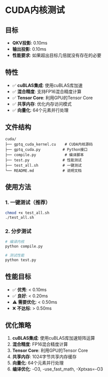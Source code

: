 # CUDA内核测试

## 目标
- **QKV投影**: 0.10ms
- **输出投影**: 0.10ms
- **性能要求**: 如果超出目标几倍就没有存在的必要

## 特性
- ✅ **cuBLAS集成**: 使用cuBLAS库加速
- ✅ **混合精度**: 支持FP16混合精度计算
- ✅ **Tensor Core**: 利用GPU的Tensor Core
- ✅ **共享内存**: 优化内存访问模式
- ✅ **向量化**: 64个元素并行处理

## 文件结构
```
cuda/
├── gptq_cuda_kernel.cu    # CUDA内核源码
├── gptq_cuda.py          # Python接口
├── compile.py             # 编译脚本
├── test.py               # 性能测试
├── test_all.sh           # 一键测试
└── README.md             # 说明文档
```

## 使用方法

### 1. 一键测试（推荐）
```bash
chmod +x test_all.sh
./test_all.sh
```

### 2. 分步测试
```bash
# 编译内核
python compile.py

# 测试性能
python test.py
```

## 性能目标
- ✅ **优秀**: < 0.10ms
- ✅ **良好**: < 0.20ms
- ⚠️ **需要优化**: < 0.50ms
- ❌ **不达标**: > 0.50ms

## 优化策略
1. **cuBLAS集成**: 使用cuBLAS库加速矩阵运算
2. **混合精度**: FP16混合精度计算
3. **Tensor Core**: 利用GPU的Tensor Core
4. **共享内存**: 1024字节共享内存缓存
5. **向量化**: 64个元素并行处理
6. **编译优化**: -O3, -use_fast_math, -Xptxas=-O3